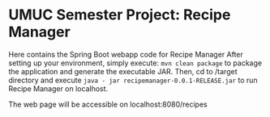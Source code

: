# UMUC Semester Project: Recipe Manager 

Here contains the Spring Boot webapp code for Recipe Manager
After setting up your environment, simply execute:
`mvn clean package` to package the application and generate the executable JAR. 
Then, cd to /target directory and execute
`java - jar recipemanager-0.0.1-RELEASE.jar` to run Recipe Manager on localhost. 

The web page will be accessible on localhost:8080/recipes

